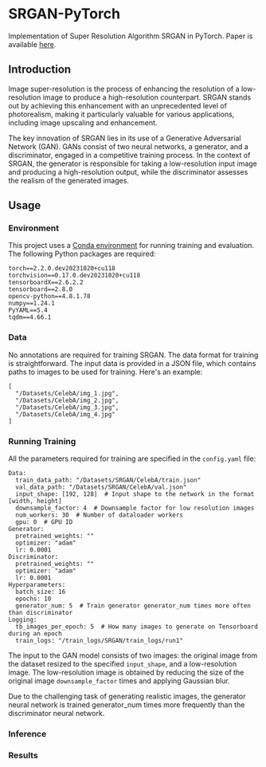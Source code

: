 # SRGAN-PyTorch
Implementation of Super Resolution Algorithm SRGAN in PyTorch. Paper is available [here](https://arxiv.org/pdf/1609.04802.pdf).

## Introduction
Image super-resolution is the process of enhancing the resolution of a low-resolution image to produce a high-resolution counterpart. SRGAN stands out by achieving this enhancement with an unprecedented level of photorealism, making it particularly valuable for various applications, including image upscaling and enhancement.

The key innovation of SRGAN lies in its use of a Generative Adversarial Network (GAN). GANs consist of two neural networks, a generator, and a discriminator, engaged in a competitive training process. In the context of SRGAN, the generator is responsible for taking a low-resolution input image and producing a high-resolution output, while the discriminator assesses the realism of the generated images.

## Usage

### Environment
This project uses a [Conda environment](https://conda.io/projects/conda/en/latest/user-guide/tasks/manage-environments.html#managing-environments) for running training and evaluation. The following Python packages are required:
```
torch==2.2.0.dev20231020+cu118
torchvision==0.17.0.dev20231020+cu118
tensorboardX==2.6.2.2
tensorboard==2.8.0
opencv-python==4.8.1.78
numpy==1.24.1
PyYAML==5.4
tqdm==4.66.1
```

### Data
No annotations are required for training SRGAN. The data format for training is straightforward. The input data is provided in a JSON file, which contains paths to images to be used for training. Here's an example:
```
[
  "/Datasets/CelebA/img_1.jpg",
  "/Datasets/CelebA/img_2.jpg",
  "/Datasets/CelebA/img_3.jpg",
  "/Datasets/CelebA/img_4.jpg"
]
```
### Running Training
All the parameters required for training are specified in the `config.yaml` file:
```
Data:
  train_data_path: "/Datasets/SRGAN/CelebA/train.json"
  val_data_path: "/Datasets/SRGAN/CelebA/val.json"
  input_shape: [192, 128]  # Input shape to the network in the format [width, height]
  downsample_factor: 4  # Downsample factor for low resolution images
  num_workers: 30  # Number of dataloader workers
  gpu: 0  # GPU ID
Generator:
  pretrained_weights: ""
  optimizer: "adam"
  lr: 0.0001
Discriminator:
  pretrained_weights: ""
  optimizer: "adam"
  lr: 0.0001
Hyperparameters:
  batch_size: 16
  epochs: 10
  generator_num: 5  # Train generator generator_num times more often than discriminator
Logging:
  tb_images_per_epoch: 5  # How many images to generate on Tensorboard during an epoch
  train_logs: "/train_logs/SRGAN/train_logs/run1"
```

The input to the GAN model consists of two images: the original image from the dataset resized to the specified `input_shape`, and a low-resolution image. The low-resolution image is obtained by reducing the size of the original image `downsample_factor` times and applying Gaussian blur.

Due to the challenging task of generating realistic images, the generator neural network is trained generator_num times more frequently than the discriminator neural network.

### Inference


### Results

